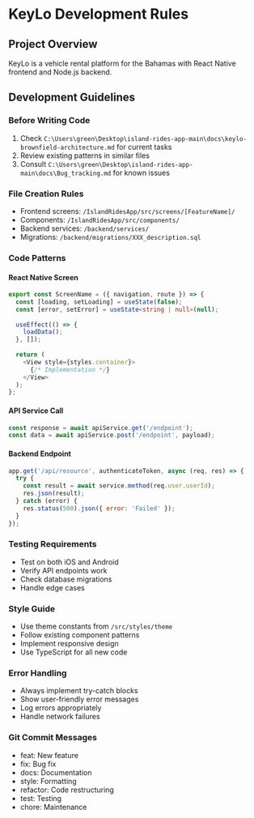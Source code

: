 # KeyLo Development Rules

## Project Overview
KeyLo is a vehicle rental platform for the Bahamas with React Native frontend and Node.js backend.

## Development Guidelines

### Before Writing Code
1. Check `C:\Users\green\Desktop\island-rides-app-main\docs\keylo-brownfield-architecture.md` for current tasks
2. Review existing patterns in similar files
3. Consult `C:\Users\green\Desktop\island-rides-app-main\docs\Bug_tracking.md` for known issues

### File Creation Rules
- Frontend screens: `/IslandRidesApp/src/screens/[FeatureName]/`
- Components: `/IslandRidesApp/src/components/`
- Backend services: `/backend/services/`
- Migrations: `/backend/migrations/XXX_description.sql`

### Code Patterns

#### React Native Screen
```typescript
export const ScreenName = ({ navigation, route }) => {
  const [loading, setLoading] = useState(false);
  const [error, setError] = useState<string | null>(null);
  
  useEffect(() => {
    loadData();
  }, []);
  
  return (
    <View style={styles.container}>
      {/* Implementation */}
    </View>
  );
};
```

#### API Service Call
```typescript
const response = await apiService.get('/endpoint');
const data = await apiService.post('/endpoint', payload);
```

#### Backend Endpoint
```javascript
app.get('/api/resource', authenticateToken, async (req, res) => {
  try {
    const result = await service.method(req.user.userId);
    res.json(result);
  } catch (error) {
    res.status(500).json({ error: 'Failed' });
  }
});
```

### Testing Requirements
- Test on both iOS and Android
- Verify API endpoints work
- Check database migrations
- Handle edge cases

### Style Guide
- Use theme constants from `/src/styles/theme`
- Follow existing component patterns
- Implement responsive design
- Use TypeScript for all new code

### Error Handling
- Always implement try-catch blocks
- Show user-friendly error messages
- Log errors appropriately
- Handle network failures

### Git Commit Messages
- feat: New feature
- fix: Bug fix
- docs: Documentation
- style: Formatting
- refactor: Code restructuring
- test: Testing
- chore: Maintenance
